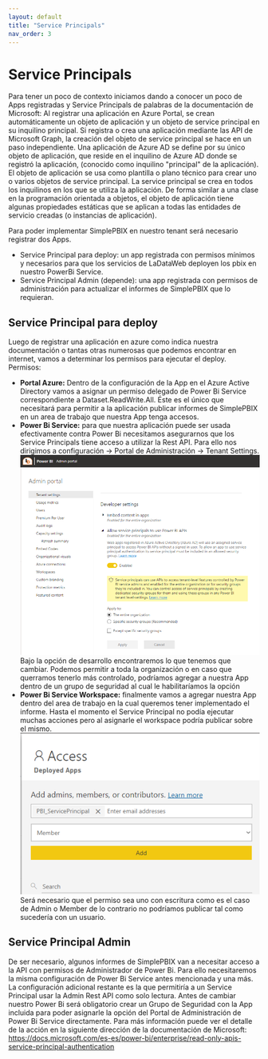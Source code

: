 ```yaml
---
layout: default
title: "Service Principals"
nav_order: 3
---
```

# Service Principals

Para tener un poco de contexto iniciamos dando a conocer un poco de Apps registradas y Service Principals de palabras de la documentación de Microsoft:
	Al registrar una aplicación en Azure Portal, se crean automáticamente un objeto de aplicación y un objeto de service principal en su inquilino principal. Si registra o crea una aplicación mediante las API de Microsoft Graph, la creación del objeto de service principal se hace en un paso independiente.
	Una aplicación de Azure AD se define por su único objeto de aplicación, que reside en el inquilino de Azure AD donde se registró la aplicación, (conocido como inquilino "principal" de la aplicación). El objeto de aplicación se usa como plantilla o plano técnico para crear uno o varios objetos de service principal. La service principal se crea en todos los inquilinos en los que se utiliza la aplicación. De forma similar a una clase en la programación orientada a objetos, el objeto de aplicación tiene algunas propiedades estáticas que se aplican a todas las entidades de servicio creadas (o instancias de aplicación).

Para poder implementar SimplePBIX en nuestro tenant será necesario registrar dos Apps.
- Service Principal para deploy: un app registrada con permisos mínimos y necesarios para que los servicios de LaDataWeb deployen los pbix en nuestro PowerBi Service.
- Service Principal Admin (depende): una app registrada con permisos de administración para actualizar el informes de SimplePBIX que lo requieran.

## Service Principal para deploy

Luego de registrar una aplicación en azure como indica nuestra documentación o tantas otras numerosas que podemos encontrar en internet, vamos a determinar los permisos para ejecutar el deploy.
Permisos:
- **Portal Azure:** Dentro de la configuración de la App en el Azure Active Directory vamos a asignar un permiso delegado de Power Bi Service correspondiente a Dataset.ReadWrite.All. Éste es el único que necesitará para permitir a la aplicación publicar informes de SimplePBIX en un area de trabajo que nuestra App tenga accesos.
- **Power Bi Service:** para que nuestra aplicación puede ser usada efectivamente contra Power Bi necesitamos asegurarnos que los Service Principals tiene acceso a utilizar la Rest API. Para ello nos dirigimos a configuración -> Portal de Administración -> Tenant Settings.
![serviceprincipals](Media/Service%20principals/pbi_sp.png)
Bajo la opción de desarrollo encontraremos lo que tenemos que cambiar. Podemos permitir a toda la organización o en caso que querramos tenerlo más controlado, podríamos agregar a nuestra App dentro de un grupo de seguridad al cual le habilitaríamos la opción
- **Power Bi Service Workspace:** finalmente vamos a agregar nuestra App dentro del area de trabajo en la cual queremos tener implementado el informe. Hasta el momento el Service Principal no podía ejecutar muchas acciones pero al asignarle el workspace podría publicar sobre el mismo.
![workspaceaccess](Media/Service%20principals/workspace.png)
Será necesario que el permiso sea uno con escritura como es el caso de Admin o Member de lo contrario no podríamos publicar tal como sucedería con un usuario.

## Service Principal Admin 

De ser necesario, algunos informes de SimplePBIX van a necesitar acceso a la API con permisos de Administrador de Power Bi. Para ello necesitaremos la misma configuración de Power Bi Service antes mencionada y una más.
La configuración adicional restante es la que permitiría a un Service Principal usar la Admin Rest API como solo lectura. Antes de cambiar nuestro Power Bi será obligatorio crear un Grupo de Seguridad con la App incluida para poder asignarle la opción del Portal de Administración de Power Bi Service directamente. Para más información puede ver el detalle de la acción en la siguiente dirección de la documentación de Microsoft: <a href="https://docs.microsoft.com/es-es/power-bi/enterprise/read-only-apis-service-principal-authentication">https://docs.microsoft.com/es-es/power-bi/enterprise/read-only-apis-service-principal-authentication</a>
